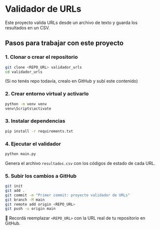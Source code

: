 # Validador de URLs

Este proyecto valida URLs desde un archivo de texto y guarda los resultados en un CSV.

## Pasos para trabajar con este proyecto

### 1. Clonar o crear el repositorio

```bash
git clone <REPO_URL> validador_urls
cd validador_urls
```

(Si no tenés repo todavía, crealo en GitHub y subí este contenido)

### 2. Crear entorno virtual y activarlo

```bash
python -m venv venv
venv\Scripts\activate
```

### 3. Instalar dependencias

```bash
pip install -r requirements.txt
```

### 4. Ejecutar el validador

```bash
python main.py
```

Genera el archivo `resultados.csv` con los códigos de estado de cada URL.

### 5. Subir los cambios a GitHub

```bash
git init
git add .
git commit -m "Primer commit: proyecto validador de URLs"
git branch -M main
git remote add origin <REPO_URL>
git push -u origin main
```

📘 Recordá reemplazar `<REPO_URL>` con la URL real de tu repositorio en GitHub.
